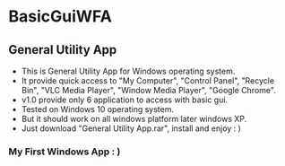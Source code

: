 # BasicGuiWFA

## General Utility App
* This is General Utility App for Windows operating system.
* It provide quick access to "My Computer", "Control Panel", "Recycle Bin", "VLC Media Player", "Window Media Player", "Google Chrome".
* v1.0 provide only 6 application to access with basic gui.
* Tested on Windows 10 operating system.
* But it should work on all windows platform later windows XP.
* Just download "General Utility App.rar", install and enjoy : )


### My First Windows App : )
